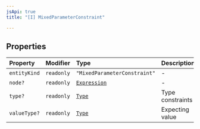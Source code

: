 ```yaml
---
jsApi: true
title: "[I] MixedParameterConstraint"

---
```

## Properties

| Property | Modifier | Type | Description |
| :------ | :------ | :------ | :------ |
| `entityKind` | `readonly` | `"MixedParameterConstraint"` | - |
| `node?` | `readonly` | [`Expression`](../type-aliases/Expression.md) | - |
| `type?` | `readonly` | [`Type`](../type-aliases/Type.md) | Type constraints |
| `valueType?` | `readonly` | [`Type`](../type-aliases/Type.md) | Expecting value |
